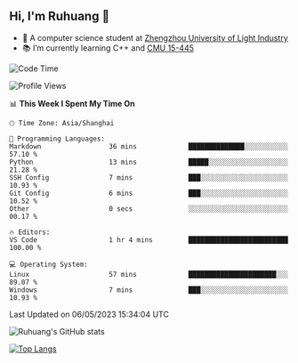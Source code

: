 ## Hi, I'm Ruhuang 👋

- :school: A computer science student at [Zhengzhou University of Light Industry](http://www.zzuli.edu.cn/)
- :books: I’m currently learning C++ and [CMU 15-445](https://15445.courses.cs.cmu.edu/fall2022/)

<!--START_SECTION:waka-->
![Code Time](http://img.shields.io/badge/Code%20Time-42%20hrs%2044%20mins-blue)

![Profile Views](http://img.shields.io/badge/Profile%20Views-32-blue)

📊 **This Week I Spent My Time On** 

```text
🕑︎ Time Zone: Asia/Shanghai

💬 Programming Languages: 
Markdown                 36 mins             ██████████████░░░░░░░░░░░   57.10 % 
Python                   13 mins             █████░░░░░░░░░░░░░░░░░░░░   21.28 % 
SSH Config               7 mins              ███░░░░░░░░░░░░░░░░░░░░░░   10.93 % 
Git Config               6 mins              ███░░░░░░░░░░░░░░░░░░░░░░   10.52 % 
Other                    0 secs              ░░░░░░░░░░░░░░░░░░░░░░░░░   00.17 % 

🔥 Editors: 
VS Code                  1 hr 4 mins         █████████████████████████   100.00 % 

💻 Operating System: 
Linux                    57 mins             ██████████████████████░░░   89.07 % 
Windows                  7 mins              ███░░░░░░░░░░░░░░░░░░░░░░   10.93 % 
```


 Last Updated on 06/05/2023 15:34:04 UTC
<!--END_SECTION:waka-->

![Ruhuang's GitHub stats](https://github-readme-stats.vercel.app/api?username=ruhuang2001&count_private=true&hide_title=true&show_icons=true&theme=vue)

[![Top Langs](https://github-readme-stats.vercel.app/api/top-langs/?username=ruhuang2001&layout=compact)](https://github.com/anuraghazra/github-readme-stats)
